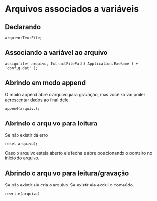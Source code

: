 # Arquivos associados a variáveis

## Declarando

````
arquivo:TextFile;
````

## Associando a variável ao arquivo

````
assignfile( arquivo, ExtractFilePath( Application.ExeName ) + 'config.dat' );
````

## Abrindo em modo append

O modo append abre o arquivo para gravação, mas você só vai poder acrescentar dados ao final dele.

````
append(arquivo);
````

## Abrindo o arquivo para leitura 

Se não existir dá erro
````
reset(arquivo);
````
Caso o arquivo esteja aberto ele fecha e abre posicionando o ponteiro no início do arquivo.

## Abrindo o arquivo para leitura/gravação

Se não existir ele cria o arquivo.
Se existir ele exclui o conteúdo.
````
rewrite(arquivo)
````


